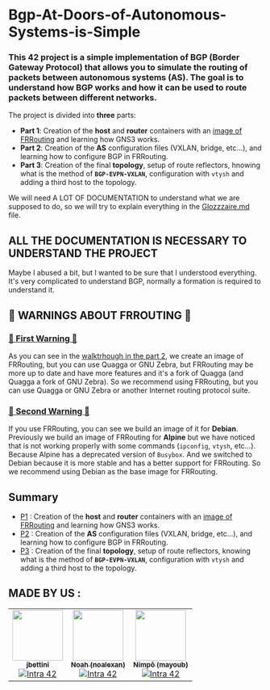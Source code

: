 # Bgp-At-Doors-of-Autonomous-Systems-is-Simple

### This 42 project is a simple implementation of BGP (Border Gateway Protocol) that allows you to simulate the routing of packets between autonomous systems (AS). The goal is to understand how BGP works and how it can be used to route packets between different networks.

The project is divided into **three** parts:

- **Part 1**: Creation of the **host** and **router** containers with an [image of FRRouting](https://github.com/FRRouting/frr/tree/285fcb903a495f8b4067d6dcade8c2dcbf39e748) and learning how GNS3 works.
- **Part 2**: Creation of the **AS** configuration files (VXLAN, bridge, etc...), and learning how to configure BGP in FRRouting.
- **Part 3**: Creation of the final **topology**, setup of route reflectors, hnowing what is the method of **`BGP-EVPN-VXLAN`**, configuration with `vtysh` and adding a third host to the topology.

We will need A LOT OF DOCUMENTATION to understand what we are supposed to do, so we will try to explain everything in the [Glozzzaire.md](https://github.com/Nimpoo/Bgp-At-Doors-of-Autonomous-Systems-is-Simple/blob/main/Glozzzaire.md) file.

## ALL THE DOCUMENTATION IS NECESSARY TO UNDERSTAND THE PROJECT

Maybe I abused a bit, but I wanted to be sure that I understood everything. It's very complicated to understand BGP, normally a formation is required to understand it.

## 🚨 WARNINGS ABOUT FRROUTING 🚨
### <u>🚨 First Warning 🚨</u>
As you can see in the [walktrhough in the part 2](https://github.com/Nimpoo/Bgp-At-Doors-of-Autonomous-Systems-is-Simple/blob/main/P2/walktrough.md), we create an image of FRRouting, but you can use Quagga or GNU Zebra, but FRRouting may be more up to date and have more features and it's a fork of Quagga (and Quagga a fork of GNU Zebra). So we recommend using FRRouting, but you can use Quagga or GNU Zebra or another Internet routing protocol suite.

### <u>🚨 Second Warning 🚨</u>
If you use FRRouting, you can see we build an image of it for **Debian**. Previously we build an image of FRRouting for **Alpine** but we have noticed that is not working properly with some commands (`ipconfig`, `vtysh`, etc...). Because Alpine has a deprecated version of `Busybox`. And we switched to Debian because it is more stable and has a better support for FRRouting. So we recommend using Debian as the base image for FRRouting.

## Summary

- [P1](P1) : Creation of the **host** and **router** containers with an [image of FRRouting](https://github.com/FRRouting/frr/tree/285fcb903a495f8b4067d6dcade8c2dcbf39e748) and learning how GNS3 works.
- [P2](P2) : Creation of the **AS** configuration files (VXLAN, bridge, etc...), and learning how to configure BGP in FRRouting.
- [P3](P3) : Creation of the final **topology**, setup of route reflectors, knowing what is the method of **`BGP-EVPN-VXLAN`**, configuration with `vtysh` and adding a third host to the topology.

## MADE BY US :

<table>
  <tr>
    <td align="center"><a href="https://github.com/jbettini/"><img src="https://avatars.githubusercontent.com/u/85110911?v=4" width="100px;" alt=""/><br /><sub><b>jbettini</b></sub></a><br /><a href="https://profile.intra.42.fr/users/jbettini" title="Intra 42"><img src="https://img.shields.io/badge/Nice-FFFFFF?style=plastic&logo=42&logoColor=000000" alt="Intra 42"/></a></td>
    <td align="center"><a href="https://github.com/noalexan/"><img src="https://avatars.githubusercontent.com/u/102285721?v=4" width="100px;" alt=""/><br /><sub><b>Noah (noalexan)</b></sub></a><br /><a href="https://profile.intra.42.fr/users/noalexan" title="Intra 42"><img src="https://img.shields.io/badge/Nice-FFFFFF?style=plastic&logo=42&logoColor=000000" alt="Intra 42"/></a></td>
    <td align="center"><a href="https://github.com/nimpoo/"><img src="https://avatars.githubusercontent.com/u/91483405?v=4" width="100px;" alt=""/><br /><sub><b>Nimpô (mayoub)</b></sub></a><br /><a href="https://profile.intra.42.fr/users/mayoub" title="Intra 42"><img src="https://img.shields.io/badge/Nice-FFFFFF?style=plastic&logo=42&logoColor=000000" alt="Intra 42"/></a></td>
  </tr>
</table>
